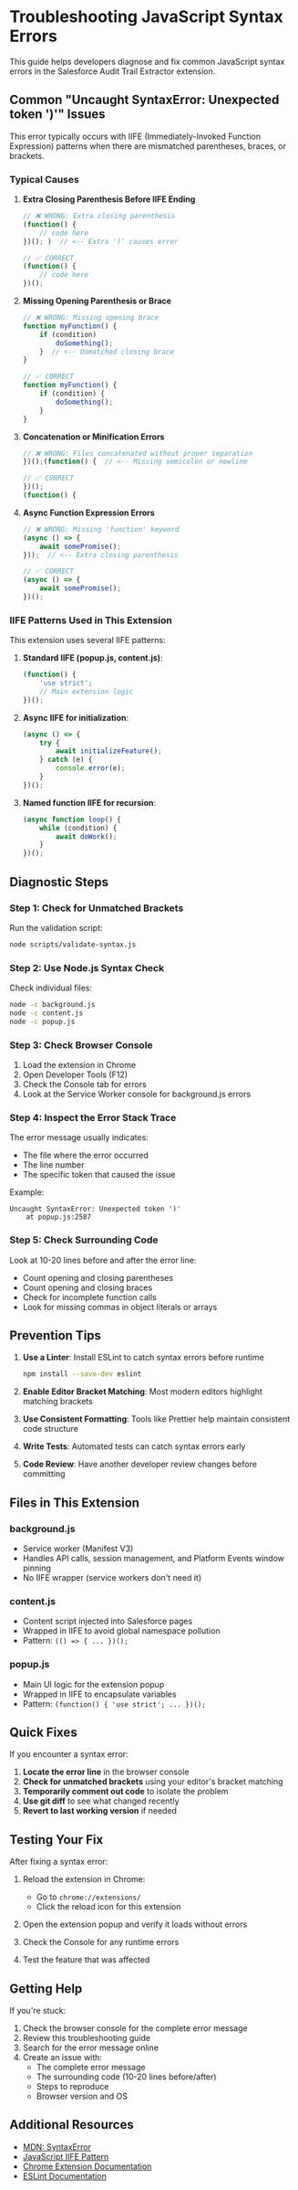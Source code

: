 # Troubleshooting JavaScript Syntax Errors

This guide helps developers diagnose and fix common JavaScript syntax errors in the Salesforce Audit Trail Extractor extension.

## Common "Uncaught SyntaxError: Unexpected token ')'" Issues

This error typically occurs with IIFE (Immediately-Invoked Function Expression) patterns when there are mismatched parentheses, braces, or brackets.

### Typical Causes

1. **Extra Closing Parenthesis Before IIFE Ending**
   ```javascript
   // ❌ WRONG: Extra closing parenthesis
   (function() {
       // code here
   })(); )  // <-- Extra ')' causes error
   
   // ✅ CORRECT
   (function() {
       // code here
   })();
   ```

2. **Missing Opening Parenthesis or Brace**
   ```javascript
   // ❌ WRONG: Missing opening brace
   function myFunction() {
       if (condition) 
           doSomething();
       }  // <-- Unmatched closing brace
   }
   
   // ✅ CORRECT
   function myFunction() {
       if (condition) {
           doSomething();
       }
   }
   ```

3. **Concatenation or Minification Errors**
   ```javascript
   // ❌ WRONG: Files concatenated without proper separation
   })();(function() {  // <-- Missing semicolon or newline
   
   // ✅ CORRECT
   })();
   (function() {
   ```

4. **Async Function Expression Errors**
   ```javascript
   // ❌ WRONG: Missing 'function' keyword
   (async () => {
       await somePromise();
   }));  // <-- Extra closing parenthesis
   
   // ✅ CORRECT
   (async () => {
       await somePromise();
   })();
   ```

### IIFE Patterns Used in This Extension

This extension uses several IIFE patterns:

1. **Standard IIFE (popup.js, content.js)**:
   ```javascript
   (function() {
       'use strict';
       // Main extension logic
   })();
   ```

2. **Async IIFE for initialization**:
   ```javascript
   (async () => {
       try {
           await initializeFeature();
       } catch (e) {
           console.error(e);
       }
   })();
   ```

3. **Named function IIFE for recursion**:
   ```javascript
   (async function loop() {
       while (condition) {
           await doWork();
       }
   })();
   ```

## Diagnostic Steps

### Step 1: Check for Unmatched Brackets

Run the validation script:
```bash
node scripts/validate-syntax.js
```

### Step 2: Use Node.js Syntax Check

Check individual files:
```bash
node -c background.js
node -c content.js
node -c popup.js
```

### Step 3: Check Browser Console

1. Load the extension in Chrome
2. Open Developer Tools (F12)
3. Check the Console tab for errors
4. Look at the Service Worker console for background.js errors

### Step 4: Inspect the Error Stack Trace

The error message usually indicates:
- The file where the error occurred
- The line number
- The specific token that caused the issue

Example:
```
Uncaught SyntaxError: Unexpected token ')'
    at popup.js:2587
```

### Step 5: Check Surrounding Code

Look at 10-20 lines before and after the error line:
- Count opening and closing parentheses
- Count opening and closing braces
- Check for incomplete function calls
- Look for missing commas in object literals or arrays

## Prevention Tips

1. **Use a Linter**: Install ESLint to catch syntax errors before runtime
   ```bash
   npm install --save-dev eslint
   ```

2. **Enable Editor Bracket Matching**: Most modern editors highlight matching brackets

3. **Use Consistent Formatting**: Tools like Prettier help maintain consistent code structure

4. **Write Tests**: Automated tests can catch syntax errors early

5. **Code Review**: Have another developer review changes before committing

## Files in This Extension

### background.js
- Service worker (Manifest V3)
- Handles API calls, session management, and Platform Events window pinning
- No IIFE wrapper (service workers don't need it)

### content.js
- Content script injected into Salesforce pages
- Wrapped in IIFE to avoid global namespace pollution
- Pattern: `(() => { ... })();`

### popup.js
- Main UI logic for the extension popup
- Wrapped in IIFE to encapsulate variables
- Pattern: `(function() { 'use strict'; ... })();`

## Quick Fixes

If you encounter a syntax error:

1. **Locate the error line** in the browser console
2. **Check for unmatched brackets** using your editor's bracket matching
3. **Temporarily comment out code** to isolate the problem
4. **Use git diff** to see what changed recently
5. **Revert to last working version** if needed

## Testing Your Fix

After fixing a syntax error:

1. Reload the extension in Chrome:
   - Go to `chrome://extensions/`
   - Click the reload icon for this extension

2. Open the extension popup and verify it loads without errors

3. Check the Console for any runtime errors

4. Test the feature that was affected

## Getting Help

If you're stuck:

1. Check the browser console for the complete error message
2. Review this troubleshooting guide
3. Search for the error message online
4. Create an issue with:
   - The complete error message
   - The surrounding code (10-20 lines before/after)
   - Steps to reproduce
   - Browser version and OS

## Additional Resources

- [MDN: SyntaxError](https://developer.mozilla.org/en-US/docs/Web/JavaScript/Reference/Global_Objects/SyntaxError)
- [JavaScript IIFE Pattern](https://developer.mozilla.org/en-US/docs/Glossary/IIFE)
- [Chrome Extension Documentation](https://developer.chrome.com/docs/extensions/mv3/)
- [ESLint Documentation](https://eslint.org/docs/user-guide/getting-started)
